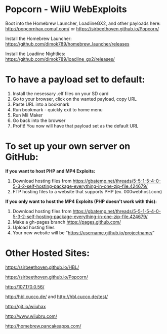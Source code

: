 # Popcorn - WiiU WebExploits
Boot into the Homebrew Launcher, LoadiineGX2, and other payloads here: http://popcornhax.comuf.com/ or https://sirbeethoven.github.io/Popcorn/

Install the Homebrew Launcher: https://github.com/dimok789/homebrew_launcher/releases

Install the Loadiine Nightlies: https://github.com/dimok789/loadiine_gx2/releases/
# To have a payload set to default:

1. Install the nesessary .elf files on your SD card
2. Go to your browser, click on the wanted payload, copy URL
3. Paste URL into a bookmark
4. Run bookmark - quickly exit to home menu
5. Run Mii Maker
6. Go back into the browser
7. Profit! You now will have that payload set as the default URL

# To set up your own server on GitHub:
**If you want to host PHP and MP4 Exploits:**

1. Download hosting files from https://gbatemp.net/threads/5-5-1-5-4-0-5-3-2-self-hosting-package-everything-in-one-zip-file.424679/
2. FTP hosting files to a website that supports PHP (ex. 000webhost.com)

**If you only want to host the MP4 Exploits (PHP doesn't work with this):**

1. Download hosting files from https://gbatemp.net/threads/5-5-1-5-4-0-5-3-2-self-hosting-package-everything-in-one-zip-file.424679/
2. Make a gh-pages branch https://pages.github.com/
3. Upload hosting files
4. Your new website will be "https://username.github.io/projectname/"

# Other Hosted Sites:
https://sirbeethoven.github.io/HBL/

https://sirbeethoven.github.io/Popcorn/

http://107.170.0.56/

http://hbl.cucco.de/ and http://hbl.cucco.de/test/

http://git.io/wiiuhax

http://www.wiiubru.com/

http://homebrew.pancakeapps.com/
